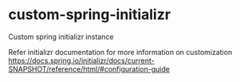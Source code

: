 # custom-spring-initializr
Custom spring initializr instance

Refer initializr documentation for more information on customization
https://docs.spring.io/initializr/docs/current-SNAPSHOT/reference/html/#configuration-guide

